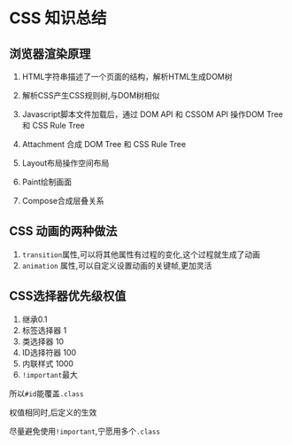 # CSS 知识总结

## 浏览器渲染原理

1. HTML字符串描述了一个页面的结构，解析HTML生成DOM树

1. 解析CSS产生CSS规则树,与DOM树相似

1. Javascript脚本文件加载后，通过 DOM API 和 CSSOM API 操作DOM Tree 和 CSS Rule Tree
1. Attachment 合成 DOM Tree 和 CSS Rule Tree

1. Layout布局操作空间布局

1. Paint绘制画面

1. Compose合成层叠关系

## CSS 动画的两种做法

1. `transition`属性,可以将其他属性有过程的变化,这个过程就生成了动画
1. `animation` 属性,可以自定义设置动画的关键帧,更加灵活

## CSS选择器优先级权值
1. 继承0.1    
2. 标签选择器 1    
3. 类选择器 10    
3. ID选择符器 100   
4. 内联样式 1000
1. `!important`最大

所以`#id`能覆盖`.class`

权值相同时,后定义的生效

尽量避免使用`!important`,宁愿用多个`.class`